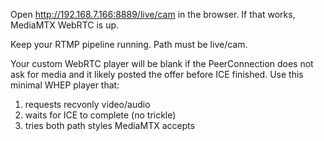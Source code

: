 Open http://192.168.7.166:8889/live/cam in the browser. If that works, MediaMTX WebRTC is up.

Keep your RTMP pipeline running. Path must be live/cam.

Your custom WebRTC player will be blank if the PeerConnection does not ask for media and it likely posted the offer before ICE finished. Use this minimal WHEP player that:

1. requests recvonly video/audio
2. waits for ICE to complete (no trickle)
3. tries both path styles MediaMTX accepts